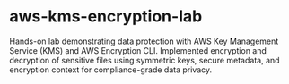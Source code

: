 # aws-kms-encryption-lab
Hands-on lab demonstrating data protection with AWS Key Management Service (KMS) and AWS Encryption CLI. Implemented encryption and decryption of sensitive files using symmetric keys, secure metadata, and encryption context for compliance-grade data privacy.
